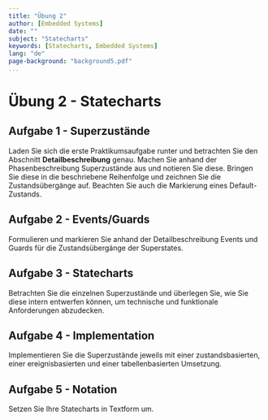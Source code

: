 ```yaml
---
title: "Übung 2"
author: [Embedded Systems]
date: ""
subject: "Statecharts"
keywords: [Statecharts, Embedded Systems]
lang: "de"
page-background: "background5.pdf"
...
```


# Übung 2 - Statecharts
## Aufgabe 1 - Superzustände

Laden Sie sich die erste Praktikumsaufgabe runter und betrachten Sie den Abschnitt **Detailbeschreibung** genau. Machen Sie anhand der Phasenbeschreibung Superzustände aus und notieren Sie diese. 
Bringen Sie diese in die beschriebene Reihenfolge und zeichnen Sie die Zustandsübergänge auf. Beachten Sie auch die Markierung eines Default-Zustands.

## Aufgabe 2 - Events/Guards
Formulieren und markieren Sie anhand der Detailbeschreibung Events und Guards für die Zustandsübergänge der Superstates.

## Aufgabe 3 - Statecharts
Betrachten Sie die einzelnen Superzustände und überlegen Sie, wie Sie diese intern entwerfen können, um technische und funktionale Anforderungen abzudecken.

## Aufgabe 4 - Implementation
Implementieren Sie die Superzustände jeweils mit einer zustandsbasierten, einer ereignisbasierten und einer tabellenbasierten Umsetzung.

## Aufgabe 5 - Notation
Setzen Sie Ihre Statecharts in Textform um. 

